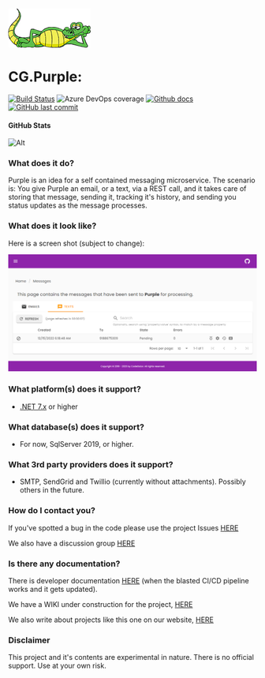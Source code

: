 ![logo](logos/codegator-167x79.png)

# CG.Purple: 

[![Build Status](https://dev.azure.com/codegator/CG.Purple/_apis/build/status/CodeGator.CG.Purple?branchName=main)](https://dev.azure.com/codegator/CG.Purple/_build/latest?definitionId=93&branchName=main)
![Azure DevOps coverage](https://img.shields.io/azure-devops/coverage/codegator/CG.Purple/93?logo=codecov&logoColor=white&style=flat-square&token=4BBNQPPATD)
[![Github docs](https://img.shields.io/static/v1?label=Documentation&message=online&color=blue)](https://codegator.github.io/CG.Purple/index.html)
[![GitHub last commit](https://img.shields.io/github/last-commit/CodeGator/CG.Purple?color=594ae2&style=flat-square&logo=github)](https://github.com/CodeGator/CG.Purple)

#### GitHub Stats

![Alt](https://repobeats.axiom.co/api/embed/d5fcf6901ac54bfa82dbafed01638aedd01047cc.svg "Repobeats analytics image")

### What does it do?

Purple is an idea for a self contained messaging microservice. The scenario is: You give Purple an email, or a text, via a REST call, and it takes care of storing that message, sending it, tracking it's history, and sending you status updates as the message processes.

### What does it look like?

Here is a screen shot (subject to change):

![messges](screens/messages.png)

### What platform(s) does it support?

* [.NET 7.x](https://dotnet.microsoft.com/en-us/download/dotnet/7.0) or higher

### What database(s) does it support?

* For now, SqlServer 2019, or higher.

### What 3rd party providers does it support?

* SMTP, SendGrid and Twillio (currently without attachments). Possibly others in the future.

### How do I contact you?

If you've spotted a bug in the code please use the project Issues [HERE](https://github.com/CodeGator/CG.Purple/issues)

We also have a discussion group [HERE](https://github.com/CodeGator/CG.Purple/discussions)

### Is there any documentation?

There is developer documentation [HERE](https://codegator.github.io/CG.Purple/)  (when the blasted CI/CD pipeline works and it gets updated).

We have a WIKI under construction for the project, [HERE](https://github.com/CodeGator/CG.Purple/wiki)

We also write about projects like this one on our website, [HERE](http://www.codegator.com)

### Disclaimer

This project and it's contents are experimental in nature. There is no official support. Use at your own risk.
